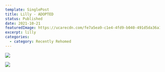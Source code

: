 ```yaml
---
template: SinglePost
title: Lilly - ADOPTED
status: Published
date: 2021-10-21
featuredImage: https://ucarecdn.com/fe7a5ea9-c1e4-4fd9-b040-491d5da36a1e/-/crop/482x282/0,0/-/preview/
excerpt: lilly
categories:
  - category: Recently Rehomed
---
```

![](https://ucarecdn.com/7b462473-ef95-48a1-a023-e6f1a47430a3/)

![](https://ucarecdn.com/e6291acd-d2f6-4287-ab8f-0c9468d2350d/)